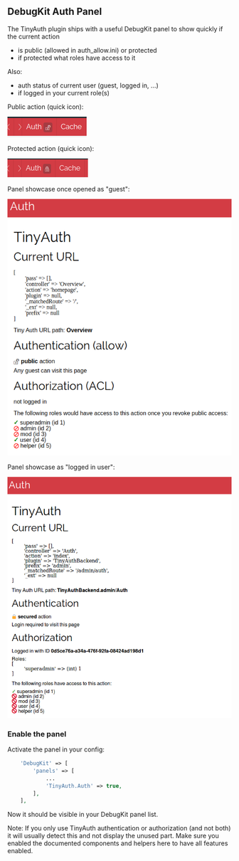 ## DebugKit Auth Panel
The TinyAuth plugin ships with a useful DebugKit panel to show quickly if the current action
- is public (allowed in auth_allow.ini) or protected
- if protected what roles have access to it

Also:
- auth status of current user (guest, logged in, ...)
- if logged in your current role(s)

Public action (quick icon):

![public](img/auth_public.png)

Protected action (quick icon):

![public](img/auth_restricted.png)

Panel showcase once opened as "guest":

![panel](img/panel_guest.png)

Panel showcase as "logged in user":

![panel](img/panel.png)

### Enable the panel
Activate the panel in your config:

```php
    'DebugKit' => [
		'panels' => [
			...
			'TinyAuth.Auth' => true,
		],
	],
```

Now it should be visible in your DebugKit panel list.

Note: If you only use TinyAuth authentication or authorization (and not both) it will usually detect this and not display the unused part.
Make sure you enabled the documented components and helpers here to have all features enabled.
